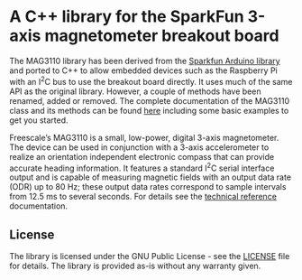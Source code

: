 # A C++ library for the SparkFun 3-axis magnetometer breakout board

The MAG3110 library has been derived from the [Sparkfun Arduino library][1] and ported to C++ to allow embedded devices such as the Raspberry Pi with an I<SUP>2</SUP>C bus to use the breakout board directly. It uses much of the same API as the original library. However, a couple of methods have been renamed, added or removed. The complete documentation of the MAG3110 class and its methods can be found [here][2] including some basic examples to get you started.

Freescale’s MAG3110 is a small, low-power, digital 3-axis magnetometer. The device can be used in conjunction with a 3-axis accelerometer to realize an orientation independent electronic compass that can provide accurate heading information. It features a standard I<SUP>2</SUP>C serial interface output and is capable of measuring magnetic fields with an output data rate (ODR) up to 80 Hz; these output data rates correspond to sample intervals from 12.5 ms to several seconds. For details see the [technical reference][3] documentation.

[1]: https://github.com/sparkfun/SparkFun_MAG3110_Breakout_Board_Arduino_Library "MAG3110 Sparkfun Arduino Library"
[2]: https://ahpohl.github.io/mag3110/ "MAG3110 C++ Library Reference Documentation"
[3]: MAG3110_reference.pdf "MAG3110 Hardware Technical Reference Documentation"

## License

The library is licensed under the GNU Public License - see the [LICENSE](LICENSE.md) file for details. The library is provided as-is without any warranty given.
